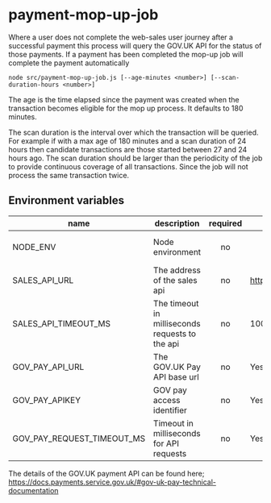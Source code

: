 # payment-mop-up-job

Where a user does not complete the web-sales user journey after a successful payment this process will
query the GOV.UK API for the status of those payments. If a payment has been completed the mop-up job will
complete the payment automatically

`node src/payment-mop-up-job.js [--age-minutes <number>] [--scan-duration-hours <number>]`

The age is the time elapsed since the payment was created when the transaction becomes eligible for the mop up process.
It defaults to 180 minutes.

The scan duration is the interval over which the transaction will be queried. For example if with a max age of 180 minutes
and a scan duration of 24 hours then candidate transactions are those started between 27 and 24 hours ago.
The scan duration should be larger than the periodicity of the job to provide continuous coverage of all transactions.
Since the job will not process the same transaction twice.

## Environment variables

| name                       | description                                     | required | default             | valid                         |
| -------------------------- | ----------------------------------------------- | :------: | ------------------- | ----------------------------- |
| NODE_ENV                   | Node environment                                |    no    |                     | development, test, production |
| SALES_API_URL              | The address of the sales api                    |    no    | http://0.0.0.0:4000 |                               |
| SALES_API_TIMEOUT_MS       | The timeout in milliseconds requests to the api |    no    | 10000               |                               |
| GOV_PAY_API_URL            | The GOV.UK Pay API base url                     |    no    | Yes                 |                               |
| GOV_PAY_APIKEY             | GOV pay access identifier                       |    no    | Yes                 |                               |
| GOV_PAY_REQUEST_TIMEOUT_MS | Timeout in milliseconds for API requests        |    no    | Yes                 |                               |

The details of the GOV.UK payment API can be found here; https://docs.payments.service.gov.uk/#gov-uk-pay-technical-documentation
